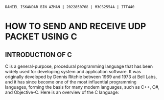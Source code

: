 ` DANIEL ISKANDAR BIN AZMAN | 2022850768 | M3CS2554A | ITT440 `
# HOW TO SEND AND RECEIVE UDP PACKET USING C
## INTRODUCTION OF C
C is a general-purpose, procedural programming language that has been widely used for developing system and application software. It was originally developed by Dennis Ritchie between 1969 and 1973 at Bell Labs, and it has since become one of the most influential programming languages, forming the basis for many modern languages, such as C++, C#, and Objective-C. Here is an overview of the C language:
